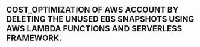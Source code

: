 
## COST_OPTIMIZATION OF AWS ACCOUNT BY DELETING THE UNUSED EBS SNAPSHOTS USING AWS LAMBDA FUNCTIONS AND SERVERLESS FRAMEWORK.
